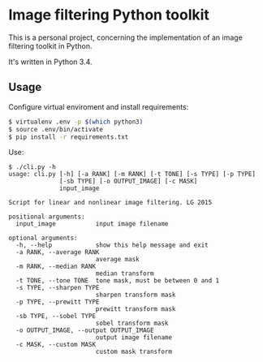 # Image filtering Python toolkit

This is a personal project, concerning the implementation of an image filtering toolkit in Python.

It's written in Python 3.4.

## Usage

Configure virtual enviroment and install requirements:
```bash
$ virtualenv .env -p $(which python3)
$ source .env/bin/activate
$ pip install -r requirements.txt
```

Use:
```
$ ./cli.py -h
usage: cli.py [-h] [-a RANK] [-m RANK] [-t TONE] [-s TYPE] [-p TYPE]
              [-sb TYPE] [-o OUTPUT_IMAGE] [-c MASK]
              input_image

Script for linear and nonlinear image filtering. LG 2015

positional arguments:
  input_image           input image filename

optional arguments:
  -h, --help            show this help message and exit
  -a RANK, --average RANK
                        average mask
  -m RANK, --median RANK
                        median transform
  -t TONE, --tone TONE  tone mask, must be between 0 and 1
  -s TYPE, --sharpen TYPE
                        sharpen transform mask
  -p TYPE, --prewitt TYPE
                        prewitt transform mask
  -sb TYPE, --sobel TYPE
                        sobel transform mask
  -o OUTPUT_IMAGE, --output OUTPUT_IMAGE
                        output image filename
  -c MASK, --custom MASK
                        custom mask transform
```
